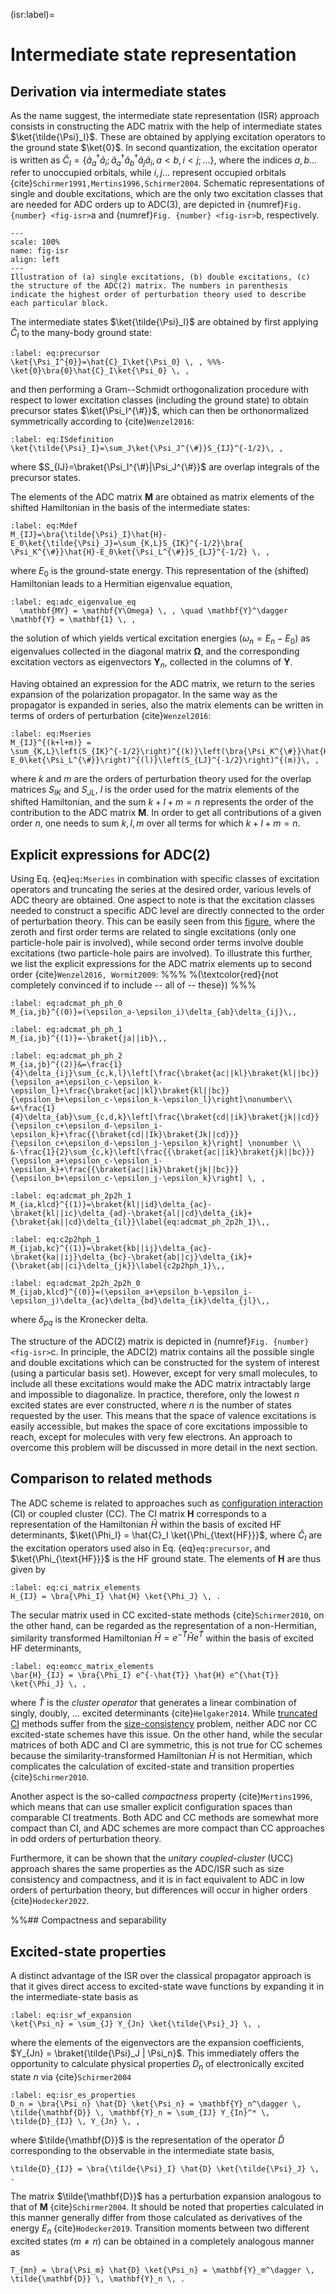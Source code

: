 (isr:label)=
# Intermediate state representation


## Derivation via intermediate states

As the name suggest, the intermediate state representation (ISR) approach consists in constructing the ADC matrix with the help of intermediate states $\ket{\tilde{\Psi}_I}$. These are obtained by applying excitation operators to the ground state $\ket{0}$. In second quantization, the excitation operator is written as $\hat{C}_I=\{ \hat{a}_a^\dagger\hat{a}_i;\hat{a}_a^\dagger\hat{a}_b^\dagger\hat{a}_j\hat{a}_i, a<b, i<j;... \}$, where the indices $a,b...$ refer to unoccupied orbitals, while $i,j...$ represent occupied orbitals {cite}`Schirmer1991,Mertins1996,Schirmer2004`. Schematic representations of single and double excitations, which are the only two excitation classes that are needed for ADC orders up to ADC(3), are depicted in {numref}`Fig. {number} <fig-isr>`a and {numref}`Fig. {number} <fig-isr>`b, respectively.
```{figure} /img/adc/isr_adc_matrix.svg
---
scale: 100%
name: fig-isr
align: left
---
Illustration of (a) single excitations, (b) double excitations, (c) the structure of the ADC(2) matrix. The numbers in parenthesis indicate the highest order of perturbation theory used to describe each particular block.
```
The intermediate states $\ket{\tilde{\Psi}_I}$ are obtained by first applying $\hat{C}_I$ to the many-body ground state:
```{math}
:label: eq:precursor
\ket{\Psi_I^{0}}=\hat{C}_I\ket{\Psi_0} \, , %%%-\ket{0}\bra{0}\hat{C}_I\ket{\Psi_0} \, ,
```
and then performing a Gram--Schmidt orthogonalization procedure with respect to lower excitation classes (including the ground state)
to obtain precursor states $\ket{\Psi_I^{\#}}$, which can then be orthonormalized symmetrically according to {cite}`Wenzel2016`:
```{math}
:label: eq:ISdefinition
\ket{\tilde{\Psi}_I}=\sum_J\ket{\Psi_J^{\#}}S_{IJ}^{-1/2}\, ,
```
where $S_{IJ}=\braket{\Psi_I^{\#}|\Psi_J^{\#}}$ are overlap integrals of the precursor states.

The elements of the ADC matrix $\mathbf{M}$ are obtained as matrix elements of the shifted Hamiltonian in the basis of the intermediate states:
```{math}
:label: eq:Mdef
M_{IJ}=\bra{\tilde{\Psi}_I}\hat{H}-E_0\ket{\tilde{\Psi}_J}=\sum_{K,L}S_{IK}^{-1/2}\bra{ \Psi_K^{\#}}\hat{H}-E_0\ket{\Psi_L^{\#}}S_{LJ}^{-1/2} \, ,
```
where $E_0$ is the ground-state energy.
This representation of the (shifted) Hamiltonian leads to a Hermitian eigenvalue equation,
```{math}
:label: eq:adc_eigenvalue_eq
  \mathbf{MY} = \mathbf{Y\Omega} \, , \quad \mathbf{Y}^\dagger \mathbf{Y} = \mathbf{1} \, ,
```
the solution of which yields vertical excitation energies ($\omega_n = E_n - E_0$) as eigenvalues collected in the diagonal matrix $\mathbf{\Omega}$,
and the corresponding excitation vectors as eigenvectors $\mathbf{Y}_n$, collected in the columns of $\mathbf{Y}$.

Having obtained an expression for the ADC matrix, we return to the series expansion of the polarization propagator. In the same way as the propagator is expanded in series, also the matrix elements can be written in terms of orders of perturbation {cite}`Wenzel2016`:
```{math}
:label: eq:Mseries
M_{IJ}^{(k+l+m)} = \sum_{K,L}\left(S_{IK}^{-1/2}\right)^{(k)}\left(\bra{\Psi_K^{\#}}\hat{H}-E_0\ket{\Psi_L^{\#}}\right)^{(l)}\left(S_{LJ}^{-1/2}\right)^{(m)}\, ,
```
where $k$ and $m$ are the orders of perturbation theory used for the overlap matrices $S_{IK}$ and $S_{JL}$,
$l$ is the order used for the matrix elements of the shifted Hamiltonian, and the sum $k + l + m = n$ represents the order of the contribution to the ADC matrix $\mathbf{M}$.
In order to get all contributions of a given order $n$, one needs to sum $k,l,m$ over all terms for which $k+l+m = n$.


## Explicit expressions for ADC(2)

Using Eq. {eq}`eq:Mseries` in combination with specific classes of excitation operators and truncating the series at the desired order, various levels of ADC theory are obtained.
One aspect to note is that the excitation classes needed to construct a specific ADC level are directly connected to the order of perturbation theory.
This can be easily seen from this [figure](fig:propagator),
where the zeroth and first order terms are related to single excitations (only one particle-hole pair is involved),
while second order terms involve double excitations (two particle-hole pairs are involved).
To illustrate this further, we list the explicit expressions for the ADC matrix elements up to second order {cite}`Wenzel2016, Wormit2009`:
%%% %(\textcolor{red}{not completely convinced if to include -- all of -- these})
%%%
```{math}
:label: eq:adcmat_ph_ph_0
M_{ia,jb}^{(0)}=(\epsilon_a-\epsilon_i)\delta_{ab}\delta_{ij}\,,
```
```{math}
:label: eq:adcmat_ph_ph_1
M_{ia,jb}^{(1)}=-\braket{ja||ib}\,,
```
```{math}
:label: eq:adcmat_ph_ph_2
M_{ia,jb}^{(2)}&=\frac{1}{4}\delta_{ij}\sum_{c,k,l}\left[\frac{\braket{ac||kl}\braket{kl||bc}}{\epsilon_a+\epsilon_c-\epsilon_k-\epsilon_l}+\frac{\braket{ac||kl}\braket{kl||bc}}{\epsilon_b+\epsilon_c-\epsilon_k-\epsilon_l}\right]\nonumber\\ &+\frac{1}{4}\delta_{ab}\sum_{c,d,k}\left[\frac{\braket{cd||ik}\braket{jk||cd}}{\epsilon_c+\epsilon_d-\epsilon_i-\epsilon_k}+\frac{{\braket{cd||Ik}\braket{Jk||cd}}}{\epsilon_c+\epsilon_d-\epsilon_j-\epsilon_k}\right] \nonumber \\
&-\frac{1}{2}\sum_{c,k}\left[\frac{{\braket{ac||ik}\braket{jk||bc}}}{\epsilon_a+\epsilon_c-\epsilon_i-\epsilon_k}+\frac{{\braket{ac||ik}\braket{jk||bc}}}{\epsilon_b+\epsilon_c-\epsilon_j-\epsilon_k}\right] \, ,
```
```{math}
:label: eq:adcmat_ph_2p2h_1
M_{ia,klcd}^{(1)}=\braket{kl||id}\delta_{ac}-\braket{kl||ic}\delta_{ad}-\braket{al||cd}\delta_{ik}+{\braket{ak||cd}\delta_{il}}\label{eq:adcmat_ph_2p2h_1}\,,
```
```{math}
:label: eq:c2p2hph_1
M_{ijab,kc}^{(1)}=\braket{kb||ij}\delta_{ac}-\braket{ka||ij}\delta_{bc}-\braket{ab||cj}\delta_{ik}+{\braket{ab||ci}\delta_{jk}}\label{c2p2hph_1}\,,
```
```{math}
:label: eq:adcmat_2p2h_2p2h_0
M_{ijab,klcd}^{(0)}=(\epsilon_a+\epsilon_b-\epsilon_i-\epsilon_j)\delta_{ac}\delta_{bd}\delta_{ik}\delta_{jl}\,,
```
where $\delta_{pq}$ is the Kronecker delta.

The structure of the ADC(2) matrix is depicted in {numref}`Fig. {number} <fig-isr>`c. In principle, the ADC(2) matrix contains all the possible single and double excitations which can be constructed for the system of interest (using a particular basis set). However, except for very small molecules, to include all these excitations would make the ADC matrix intractably large and impossible to diagonalize. In practice, therefore, only the lowest $n$ excited states are ever constructed, where $n$ is the number of states requested by the user. This means that the space of valence excitations is easily accessible, but makes the space of core excitations impossible to reach, except for molecules with very few electrons. An approach to overcome this problem will be discussed in more detail in the next section.


## Comparison to related methods

The ADC scheme is related to approaches such as [configuration interaction](sec:ci) (CI) or coupled cluster (CC).
The CI matrix $\mathbf{H}$ corresponds to a representation of the Hamiltonian $\hat{H}$ within the basis of excited HF determinants,
$\ket{\Phi_I} = \hat{C}_I \ket{\Phi_{\text{HF}}}$, where $\hat{C}_I$ are the excitation operators used also in Eq. {eq}`eq:precursor`,
and $\ket{\Phi_{\text{HF}}}$ is the HF ground state. The elements of $\mathbf{H}$ are thus given by
```{math}
:label: eq:ci_matrix_elements
H_{IJ} = \bra{\Phi_I} \hat{H} \ket{\Phi_J} \, .
```
The secular matrix used in CC excited-state methods {cite}`Schirmer2010`, on the other hand, can be regarded as the representation of a non-Hermitian,
similarity transformed Hamiltonian $\bar{H} = e^{-\hat{T}} \hat{H} e^{\hat{T}}$ within the basis of excited HF determinants,
```{math}
:label: eq:eomcc_matrix_elements
\bar{H}_{IJ} = \bra{\Phi_I} e^{-\hat{T}} \hat{H} e^{\hat{T}} \ket{\Phi_J} \, ,
```
where $\hat{T}$ is the _cluster operator_ that generates a linear combination of singly, doubly, $\ldots$ excited determinants {cite}`Helgaker2014`.
While [truncated CI](sec:truncated-ci) methods suffer from the [size-consistency](sec:size-consistency) problem, 
neither ADC nor CC excited-state schemes have this issue.
On the other hand, while the secular matrices of both ADC and CI are symmetric, this is not true for CC schemes because
the similarity-transformed Hamiltonian $\bar{H}$ is not Hermitian, which complicates the calculation of excited-state and transition properties {cite}`Schirmer2010`.

Another aspect is the so-called _compactness_ property {cite}`Mertins1996`, which means that can use smaller explicit configuration spaces than comparable CI treatments.
Both ADC and CC methods are somewhat more compact than CI, and ADC schemes are more compact than CC approaches in odd orders of perturbation theory.

Furthermore, it can be shown that the _unitary coupled-cluster_ (UCC) approach shares the same properties as the ADC/ISR such as size consistency and compactness,
and it is in fact equivalent to ADC in low orders of perturbation theory, but differences will occur in higher orders {cite}`Hodecker2022`.

%%## Compactness and separability


## Excited-state properties

A distinct advantage of the ISR over the classical propagator approach is that it gives direct access to excited-state wave functions
by expanding it in the intermediate-state basis as
```{math}
:label: eq:isr_wf_expansion
\ket{\Psi_n} = \sum_{J} Y_{Jn} \ket{\tilde{\Psi}_J} \, ,
```
where the elements of the eigenvectors are the expansion coefficients, $Y_{Jn} = \braket{\tilde{\Psi}_J | \Psi_n}$.
This immediately offers the opportunity to calculate physical properties $D_n$ of electronically excited state $n$ via {cite}`Schirmer2004`
```{math}
:label: eq:isr_es_properties
D_n = \bra{\Psi_n} \hat{D} \ket{\Psi_n} = \mathbf{Y}_n^\dagger \, \tilde{\mathbf{D}} \, \mathbf{Y}_n = \sum_{IJ} Y_{In}^* \, \tilde{D}_{IJ} \, Y_{Jn} \, ,
```
where $\tilde{\mathbf{D}}$ is the representation of the operator $\hat{D}$ corresponding to the observable in the intermediate state basis,
```{math}
\tilde{D}_{IJ} = \bra{\tilde{\Psi}_I} \hat{D} \ket{\tilde{\Psi}_J} \, .
```
The matrix $\tilde{\mathbf{D}}$ has a perturbation expansion analogous to that of $\mathbf{M}$ {cite}`Schirmer2004`.
It should be noted that properties calculated in this manner generally differ from those calculated
as derivatives of the energy $E_n$ {cite}`Hodecker2019`.
Transition moments between two different excited states ($m \neq n$) can be obtained in a completely analogous manner as
```{math}
T_{mn} = \bra{\Psi_m} \hat{D} \ket{\Psi_n} = \mathbf{Y}_m^\dagger \, \tilde{\mathbf{D}} \, \mathbf{Y}_n \, .
```

